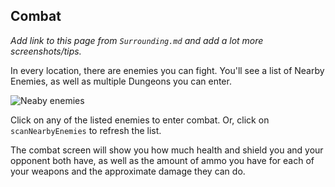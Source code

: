 ## Combat

*Add link to this page from `Surrounding.md` and add a lot more screenshots/tips.*

In every location, there are enemies you can fight. You'll see a list of Nearby Enemies, as well as multiple Dungeons you can enter.

![Neaby enemies](../resources/nearbyenemies.png)

Click on any of the listed enemies to enter combat. Or, click on `scanNearbyEnemies` to refresh the list.

The combat screen will show you how much health and shield you and your opponent both have, as well as the amount of ammo you have for each of your weapons and the approximate damage they can do.
